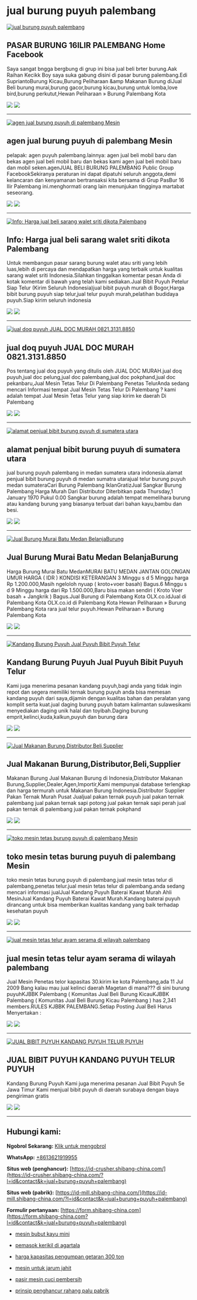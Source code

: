# jual burung puyuh palembang

<a href="https://swt.shibang-china.com/?l=id&img&k=jual+burung+puyuh+palembang" target="_blank">![jual burung puyuh palembang](http://static.shibang-china.com/all-800x300/806.jpg)</a>

## PASAR BURUNG 16ILIR PALEMBANG Home Facebook
Saya sangat bngga bergbung di grup ini bisa jual beli brter burung.Aak Raihan Kecikk Boy saya suka gabung disini di pasar burung palembang.Edi SupriantoBurung Kicau,Burung Peliharaan &amp Makanan Burung diJual Beli burung murai,burung gacor,burung kicau,burung untuk lomba,love bird,burung perkutut,Hewan Peliharaan » Burung Palembang Kota


<a href="https://whatsapp.shibangsoft.com/WhatsApp.php" target="_blank" title="WhatsApp">![](http://static.shibang-china.com/icon/whatsapp.png)</a> <a href="https://swt.shibang-china.com/?l=id&icon&k=jual+burung+puyuh+palembang" target="_blank">![](http://static.shibang-china.com/icon/chat-id.png)</a>

---

<a href="https://swt.shibang-china.com/?l=id&img&k=jual+burung+puyuh+palembang" target="_blank">![agen jual burung puyuh di palembang Mesin](http://static.shibang-china.com/all-800x300/575.jpg)</a>

## agen jual burung puyuh di palembang Mesin
pelapak: agen puyuh palembang.lainnya: agen jual beli mobil baru dan bekas agen jual beli mobil baru dan bekas kami agen jual beli mobil baru dan mobil seken.agenJUAL BELI BURUNG PALEMBANG Public Group FacebookSekiranya peraturan ini dapat dipatuhi seluruh anggota,demi kelancaran dan kenyamanan bertransaksi kita bersama di Grup PasBur 16 Ilir Palembang ini.menghormati orang lain menunjukan tingginya martabat seseorang.


<a href="https://whatsapp.shibangsoft.com/WhatsApp.php" target="_blank" title="WhatsApp">![](http://static.shibang-china.com/icon/whatsapp.png)</a> <a href="https://swt.shibang-china.com/?l=id&icon&k=jual+burung+puyuh+palembang" target="_blank">![](http://static.shibang-china.com/icon/chat-id.png)</a>

---

<a href="https://swt.shibang-china.com/?l=id&img&k=jual+burung+puyuh+palembang" target="_blank">![Info: Harga jual beli sarang walet sriti dikota Palembang](http://static.shibang-china.com/all-800x300/1380.jpg)</a>

## Info: Harga jual beli sarang walet sriti dikota Palembang
Untuk membangun pasar sarang burung walet atau sriti yang lebih luas,lebih di percaya dan mendapatkan harga yang terbaik untuk kualitas sarang walet sriti Indonesia.Silahkan tinggalkan komentar pesan Anda di kotak komentar di bawah yang telah kami sediakan.Jual Bibit Puyuh Petelur Siap Telur (Kirim Seluruh Indonesia)jual bibit puyuh murah di Bogor,Harga bibit burung puyuh siap telur,jual telur puyuh murah,pelatihan budidaya puyuh.Siap kirim seluruh indonesia


<a href="https://whatsapp.shibangsoft.com/WhatsApp.php" target="_blank" title="WhatsApp">![](http://static.shibang-china.com/icon/whatsapp.png)</a> <a href="https://swt.shibang-china.com/?l=id&icon&k=jual+burung+puyuh+palembang" target="_blank">![](http://static.shibang-china.com/icon/chat-id.png)</a>

---

<a href="https://swt.shibang-china.com/?l=id&img&k=jual+burung+puyuh+palembang" target="_blank">![jual doq puyuh JUAL DOC MURAH 0821.3131.8850](http://static.shibang-china.com/all-800x300/692.jpg)</a>

## jual doq puyuh JUAL DOC MURAH 0821.3131.8850
Pos tentang jual doq puyuh yang ditulis oleh JUAL DOC MURAH.jual doq puyuh,jual doc pelung,jual doc palembang,jual doc pokphand,jual doc pekanbaru,Jual Mesin Tetas Telur Di Palembang Penetas TelurAnda sedang mencari Informasi tempat Jual Mesin Tetas Telur Di Palembang ? kami adalah tempat Jual Mesin Tetas Telur yang siap kirim ke daerah Di Palembang


<a href="https://whatsapp.shibangsoft.com/WhatsApp.php" target="_blank" title="WhatsApp">![](http://static.shibang-china.com/icon/whatsapp.png)</a> <a href="https://swt.shibang-china.com/?l=id&icon&k=jual+burung+puyuh+palembang" target="_blank">![](http://static.shibang-china.com/icon/chat-id.png)</a>

---

<a href="https://swt.shibang-china.com/?l=id&img&k=jual+burung+puyuh+palembang" target="_blank">![alamat penjual bibit burung puyuh di sumatera utara](http://static.shibang-china.com/all-800x300/596.jpg)</a>

## alamat penjual bibit burung puyuh di sumatera utara
jual burung puyuh palembang in medan sumatera utara indonesia.alamat penjual bibit burung puyuh di medan sumatra utarajual telur burung puyuh medan sumateraCari Burung Palembang IklanGratizJual Sangkar Burung Palembang Harga Murah Dari Distributor Diterbitkan pada Thursday,1 January 1970 Pukul 0.00 Sangkar burung adalah tempat memelihara burung atau kandang burung yang biasanya terbuat dari bahan kayu,bambu dan besi.


<a href="https://whatsapp.shibangsoft.com/WhatsApp.php" target="_blank" title="WhatsApp">![](http://static.shibang-china.com/icon/whatsapp.png)</a> <a href="https://swt.shibang-china.com/?l=id&icon&k=jual+burung+puyuh+palembang" target="_blank">![](http://static.shibang-china.com/icon/chat-id.png)</a>

---

<a href="https://swt.shibang-china.com/?l=id&img&k=jual+burung+puyuh+palembang" target="_blank">![Jual Burung Murai Batu Medan BelanjaBurung](http://static.shibang-china.com/all-800x300/821.jpg)</a>

## Jual Burung Murai Batu Medan BelanjaBurung
Harga Burung Murai Batu MedanMURAI BATU MEDAN JANTAN GOLONGAN UMUR HARGA ( IDR ) KONDISI KETERANGAN 3 Minggu s d 5 Minggu harga Rp 1.200.000,Masih ngeloloh nyuap ( kroto+voer basah) Bagus.6 Minggu s d 9 Minggu harga dari Rp 1.500.000,Baru bisa makan sendiri ( Kroto Voer basah + Jangkrik ) Bagus.Jual Burung di Palembang Kota OLX.co.idJual di Palembang Kota OLX.co.id di Palembang Kota Hewan Peliharaan » Burung Palembang Kota rara jual telur puyuh.Hewan Peliharaan » Burung Palembang Kota


<a href="https://whatsapp.shibangsoft.com/WhatsApp.php" target="_blank" title="WhatsApp">![](http://static.shibang-china.com/icon/whatsapp.png)</a> <a href="https://swt.shibang-china.com/?l=id&icon&k=jual+burung+puyuh+palembang" target="_blank">![](http://static.shibang-china.com/icon/chat-id.png)</a>

---

<a href="https://swt.shibang-china.com/?l=id&img&k=jual+burung+puyuh+palembang" target="_blank">![Kandang Burung Puyuh Jual Puyuh Bibit Puyuh Telur](http://static.shibang-china.com/all-800x300/705.jpg)</a>

## Kandang Burung Puyuh Jual Puyuh Bibit Puyuh Telur
Kami juga menerima pesanan kandang puyuh,bagi anda yang tidak ingin repot dan segera memiliki ternak burung puyuh anda bisa memesan kandang puyuh dari saya,dijamin dengan kualitas bahan dan peralatan yang komplit serta kuat.jual daging burung puyuh batam kalimantan sulawesikami menyediakan daging unik halal dan toyibah.Daging burung emprit,kelinci,kuda,kalkun,puyuh dan burung dara


<a href="https://whatsapp.shibangsoft.com/WhatsApp.php" target="_blank" title="WhatsApp">![](http://static.shibang-china.com/icon/whatsapp.png)</a> <a href="https://swt.shibang-china.com/?l=id&icon&k=jual+burung+puyuh+palembang" target="_blank">![](http://static.shibang-china.com/icon/chat-id.png)</a>

---

<a href="https://swt.shibang-china.com/?l=id&img&k=jual+burung+puyuh+palembang" target="_blank">![Jual Makanan Burung,Distributor,Beli,Supplier](http://static.shibang-china.com/all-800x300/170.jpg)</a>

## Jual Makanan Burung,Distributor,Beli,Supplier
Makanan Burung Jual Makanan Burung di Indonesia,Distributor Makanan Burung,Supplier,Dealer,Agen,Importir,Kami mempunyai database terlengkap dan harga termurah untuk Makanan Burung Indonesia.Distributor Supplier Pakan Ternak Murah Pusat Jualjual pakan ternak puyuh jual pakan ternak palembang jual pakan ternak sapi potong jual pakan ternak sapi perah jual pakan ternak di palembang jual pakan ternak pokphand


<a href="https://whatsapp.shibangsoft.com/WhatsApp.php" target="_blank" title="WhatsApp">![](http://static.shibang-china.com/icon/whatsapp.png)</a> <a href="https://swt.shibang-china.com/?l=id&icon&k=jual+burung+puyuh+palembang" target="_blank">![](http://static.shibang-china.com/icon/chat-id.png)</a>

---

<a href="https://swt.shibang-china.com/?l=id&img&k=jual+burung+puyuh+palembang" target="_blank">![toko mesin tetas burung puyuh di palembang Mesin](http://static.shibang-china.com/all-800x300/1240.jpg)</a>

## toko mesin tetas burung puyuh di palembang Mesin
toko mesin tetas burung puyuh di palembang.jual mesin tetas telur di palembang,penetas telur.jual mesin tetas telur di palembang.anda sedang mencari informasi jualJual Kandang Puyuh Baterai Kawat Murah Ahli MesinJual Kandang Puyuh Baterai Kawat Murah.Kandang baterai puyuh dirancang untuk bisa memberikan kualitas kandang yang baik terhadap kesehatan puyuh


<a href="https://whatsapp.shibangsoft.com/WhatsApp.php" target="_blank" title="WhatsApp">![](http://static.shibang-china.com/icon/whatsapp.png)</a> <a href="https://swt.shibang-china.com/?l=id&icon&k=jual+burung+puyuh+palembang" target="_blank">![](http://static.shibang-china.com/icon/chat-id.png)</a>

---

<a href="https://swt.shibang-china.com/?l=id&img&k=jual+burung+puyuh+palembang" target="_blank">![jual mesin tetas telur ayam serama di wilayah palembang](http://static.shibang-china.com/all-800x300/171.jpg)</a>

## jual mesin tetas telur ayam serama di wilayah palembang
Jual Mesin Penetas telor kapasitas 30.kirim ke kota Palembang,ada 11 Jul 2009 Bang kalau mau jual kelinci daerah Magetan di mana??? di sini burung puyuhKJBBK Palembang ( Komunitas Jual Beli Burung KicauKJBBK Palembang ( Komunitas Jual Beli Burung Kicau Palembang ) has 2,341 members.RULES KJBBK PALEMBANG.Setiap Posting Jual Beli Harus Menyertakan :


<a href="https://whatsapp.shibangsoft.com/WhatsApp.php" target="_blank" title="WhatsApp">![](http://static.shibang-china.com/icon/whatsapp.png)</a> <a href="https://swt.shibang-china.com/?l=id&icon&k=jual+burung+puyuh+palembang" target="_blank">![](http://static.shibang-china.com/icon/chat-id.png)</a>

---

<a href="https://swt.shibang-china.com/?l=id&img&k=jual+burung+puyuh+palembang" target="_blank">![JUAL BIBIT PUYUH KANDANG PUYUH TELUR PUYUH](http://static.shibang-china.com/all-800x300/763.jpg)</a>

## JUAL BIBIT PUYUH KANDANG PUYUH TELUR PUYUH
Kandang Burung Puyuh Kami juga menerima pesanan Jual Bibit Puyuh Se Jawa Timur Kami menjual bibit puyuh di daerah surabaya dengan biaya pengiriman gratis

<a href="https://whatsapp.shibangsoft.com/WhatsApp.php" target="_blank" title="WhatsApp">![](http://static.shibang-china.com/icon/whatsapp.png)</a> <a href="https://swt.shibang-china.com/?l=id&icon&k=jual+burung+puyuh+palembang" target="_blank">![](http://static.shibang-china.com/icon/chat-id.png)</a>

---
## Hubungi kami:

**Ngobrol Sekarang:** [Klik untuk mengobrol](https://swt.shibang-china.com?l=id&contact&k=jual+burung+puyuh+palembang)

**WhatsApp:**  [+8613621919955](https://whatsapp.shibangsoft.com/WhatsApp.php)

**Situs web (penghancur):** [https://id-crusher.shibang-china.com/](https://id-crusher.shibang-china.com/?l=id&contact&k=jual+burung+puyuh+palembang)

**Situs web (pabrik):** [https://id-mill.shibang-china.com/](https://id-mill.shibang-china.com/?l=id&contact&k=jual+burung+puyuh+palembang)

**Formulir pertanyaan:** [https://form.shibang-china.com](https://form.shibang-china.com?l=id&contact&k=jual+burung+puyuh+palembang)

* [mesin bubut kayu mini](../32/mesin%20bubut%20kayu%20mini.md)

* [pemasok kerikil di agartala](../33/pemasok%20kerikil%20di%20agartala.md)

* [harga kapasitas pengumpan getaran 300 ton](../35/harga%20kapasitas%20pengumpan%20getaran%20300%20ton.md)

* [mesin untuk jarum jahit](../34/mesin%20untuk%20jarum%20jahit.md)

* [pasir mesin cuci pembersih](../40/pasir%20mesin%20cuci%20pembersih.md)

* [prinsip penghancur rahang palu pabrik](../32/prinsip%20penghancur%20rahang%20palu%20pabrik.md)